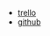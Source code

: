 - [trello](https://trello.com/b/3LtCnh2m/angular-contrib)
- [github](https://github.com/LogicRoom/AngularLogicRoom)
